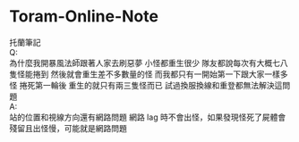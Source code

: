 # Toram-Online-Note
托蘭筆記
<br>
Q:<br>
為什麼我開暴風法師跟著人家去刷惡夢 小怪都重生很少 隊友都說每次有大概七八隻怪能捲到 然後就會重生差不多數量的怪
而我都只有一開始第一下跟大家一樣多怪 捲死第一輪後 重生的就只有兩三隻怪而已 試過換服換線和重登都無法解決這問題<br>
A:<br>
站的位置和視線方向還有網路問題
網路 lag 時不會出怪，如果發現怪死了屍體會殘留且出怪慢，可能就是網路問題
